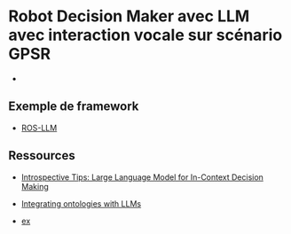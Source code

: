 # Robot Decision Maker avec LLM avec interaction vocale sur scénario GPSR


- 





## 


## Exemple de framework

- [ROS-LLM](https://github.com/Auromix/ROS-LLM)

## Ressources


- [Introspective Tips: Large Language Model for
In-Context Decision Making](https://arxiv.org/pdf/2305.11598.pdf)

- [Integrating ontologies with LLMs](https://ai.plainenglish.io/integrating-ontologies-with-large-language-models-for-decision-making-bb1c600ce5a3)

- [ex](https://medium.com/@kamaljp/meet-langchains-cutting-edge-agents-4-revolutionary-ai-llm-powered-decision-makers-8677045e8a69)

